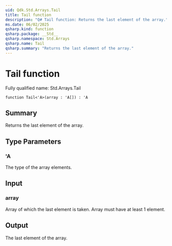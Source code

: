 ```yaml
---
uid: Qdk.Std.Arrays.Tail
title: Tail function
description: "Q# Tail function: Returns the last element of the array."
ms.date: 06/02/2025
qsharp.kind: function
qsharp.package: __Std__
qsharp.namespace: Std.Arrays
qsharp.name: Tail
qsharp.summary: "Returns the last element of the array."
---
```


# Tail function

Fully qualified name: Std.Arrays.Tail

```qsharp
function Tail<'A>(array : 'A[]) : 'A
```

## Summary
Returns the last element of the array.

## Type Parameters
### 'A
The type of the array elements.

## Input
### array
Array of which the last element is taken. Array must have at least 1 element.

## Output
The last element of the array.
